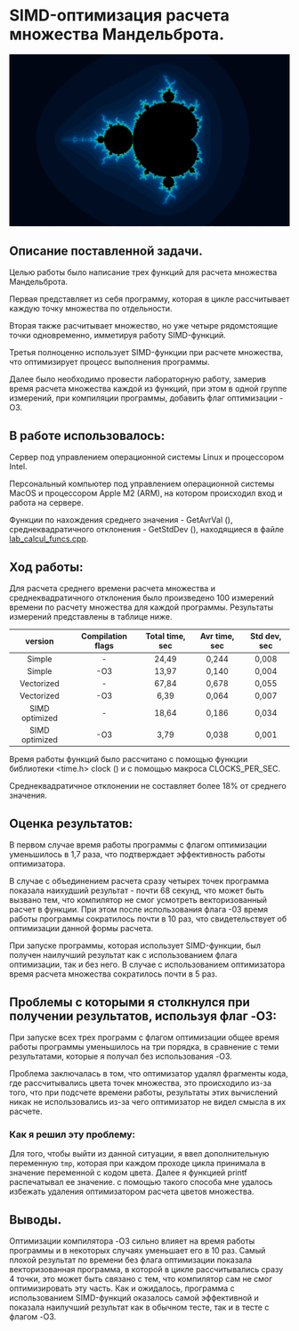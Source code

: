 # SIMD-оптимизация расчета множества Мандельброта.
![](mandelbrot.jpg)
## Описание поставленной задачи.
Целью работы было написание трех функций для расчета множества Мандельброта.

Первая представляет из себя программу, которая в цикле рассчитывает каждую точку множества по отдельности.

Вторая также расчитывает множество, но уже четыре рядомстоящие точки одновременно, имметируя работу SIMD-функций.

Третья полноценно использует SIMD-функции при расчете множества, что оптимизирует процесс выполнения программы.

Далее было необходимо провести лабораторную работу, замерив время расчета множества каждой из функций, при этом в одной группе измерений, при компиляции программы, добавить флаг оптимизации -O3.

## В работе использовалось:
Сервер под управлением операционной системы Linux и процессором Intel.

Персональный компьютер под управлением операционной системы MacOS и процессором Apple M2 (ARM), на котором происходил вход и работа на сервере.

Функции по нахождения среднего значения - GetAvrVal (), среднеквадратичного отклонения - GetStdDev (), находящиеся в файле [lab_calcul_funcs.cpp](https://github.com/Pave2005/Mandelbrot/blob/main/lab_calcul_funcs.cpp).

## Ход работы:
Для расчета среднего времени расчета множества и среднеквадратичного отклонения было произведено 100 измерений времени по расчету множества для каждой программы. Результаты измерений представлены в таблице ниже.

|     version    | Compilation flags | Total time, sec | Avr time, sec |  Std dev, sec |
|:--------------:|:-----------------:|:---------------:|:-------------:|:-------------:|
|     Simple     |         -         |      24,49      |      0,244    |     0,008     |
|     Simple     |        -O3        |      13,97      |      0,140    |     0,004     |
|   Vectorized   |         -         |      67,84      |      0,678    |     0,055     |
|   Vectorized   |        -O3        |      6,39       |      0,064    |     0,007     |
| SIMD optimized |         -         |      18,64      |      0,186    |     0,034     |
| SIMD optimized |        -O3        |      3,79       |      0,038    |     0,001     |

Время работы функций было рассчитано с помощью функции библиотеки <time.h> clock () и с помощью макроса CLOCKS_PER_SEC.

Среднеквадратичное отклонении не составляет более 18% от среднего значения.

## Оценка результатов:
В первом случае время работы программы с флагом оптимизации уменьшилось в 1,7 раза, что подтверждает эффективность работы оптимизатора.

В случае с объединением расчета сразу четырех точек программа показала наихудший результат - почти 68 секунд, что может быть вызвано тем, что компилятор не смог усмотреть векторизованный расчет в функции. При этом после использования флага -03 время работы программы сократилось почти в 10 раз, что свидетельствует об оптимизации данной формы расчета.

При запуске программы, которая использует SIMD-функции, был получен наилучший результат как с использованием флага оптимизации, так и без него. В случае с использованием оптимизатора время расчета множества сократилось почти в 5 раз.

## Проблемы с которыми я столкнулся при получении результатов, используя флаг -O3:
При запуске всех трех программ с флагом оптимизации общее время работы программы уменьшилось на три порядка, в сравнение с теми результатами, которые я получал без использования -O3.

Проблема заключалась в том, что оптимизатор удалял фрагменты кода, где рассчитывались цвета точек множества, это происходило из-за того, что при подсчете времени работы, результаты этих вычислений никак не использовались из-за чего оптимизатор не видел смысла в их расчете.

### Как я решил эту проблему:
Для того, чтобы выйти из данной ситуации, я ввел дополнительную переменную ``` tmp ```, которая при каждом проходе цикла принимала в значение переменной с кодом цвета. Далее я функцией printf распечатывал ее значение. с помощью такого способа мне удалось избежать удаления оптимизатором расчета цветов множества.

## Выводы.
Оптимизации компилятора -O3 сильно влияет на время работы программы и в некоторых случаях уменьшает его в 10 раз. Самый плохой результат по времени без флага оптимизации показала векторизованная программа, в которой в цикле рассчитывались сразу 4 точки, это может быть связано с тем, что компилятор сам не смог оптимизировать эту часть. Как и ожидалось, программа с использованием SIMD-функций оказалось самой эффективной и показала наилучший результат как в обычном тесте, так и в тесте c флагом -O3.




